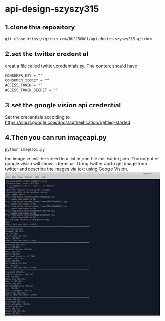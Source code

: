 # api-design-szyszy315


## 1.clone this repository<br>
```
git clone https://github.com/BUEC500C1/api-design-szyszy315.git<br>
```
## 2.set the twitter credential<br>
creat a file called twitter_credentials.py. The content should have 
```
CONSUMER_KEY = ""
CONSUMER_SECRET = ""
ACCESS_TOKEN = ""
ACCESS_TOKEN_SECRET = ""
```
## 3.set the google vision api credential 
Set the credentials according to https://cloud.google.com/docs/authentication/getting-started.
## 4.Then you can run imageapi.py<br>
```
python imageapi.py
```
the image url will be stored in a list in json file call twitter.json. The output of google vision will show in terminal.
Using twitter api to get image from twitter and describe the images via text using Google Vision.<br>
![image](https://github.com/BUEC500C1/api-design-szyszy315/blob/master/ec500.png)
